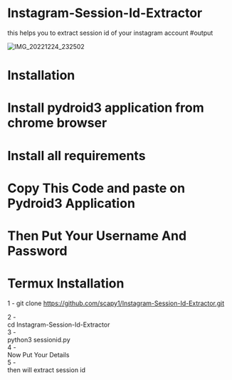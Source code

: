 # Instagram-Session-Id-Extractor
this helps you to extract session id of your instagram account 
#output

![IMG_20221224_232502](https://user-images.githubusercontent.com/121354798/209700141-13b95d9f-e7aa-4d91-b17d-8652d3116926.jpg)


# Installation 

# Install pydroid3 application from chrome browser
# Install all requirements
# Copy This Code and paste on Pydroid3 Application
# Then Put Your Username And Password






# Termux Installation
1 - git clone https://github.com/scapy1/Instagram-Session-Id-Extractor.git

2 - <br>cd Instagram-Session-Id-Extractor</br>
3 - <br>python3 sessionid.py</br>
4 - <br> Now Put Your Details </br>
5 - <br>then will extract session id </br>
